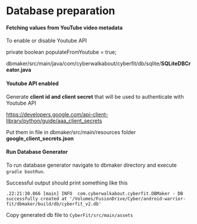 # Database preparation

#### Fetching values from YouTube video metadata

To enable or disable Youtube API 

private boolean populateFromYoutube = true;

dbmaker/src/main/java/com/cyberwalkabout/cyberfit/db/sqlite/**SQLiteDBCreator.java**



#### Youtube API enabled

Generate **client id and client secret** that will be used to authenticate with Youtube API 

https://developers.google.com/api-client-library/python/guide/aaa_client_secrets

Put them in file in dbmaker/src/main/resources folder **google_client_secrets.json**

#### Run Database Generator

To run database generator navigate to dbmaker directory and execute `gradle bootRun`.

Successful output should print something like this

`.22:21:30.066 [main] INFO  com.cyberwalkabout.cyberfit.DBMaker - DB successfully created at '/Volumes/FusionDrive/Cyber/android-warrior-fit/dbmaker/build/db/cyberfit_v2.db'`

Copy generated db file to `CyberFit/src/main/assets`